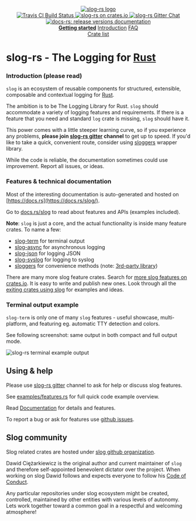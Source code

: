 <p align="center">

  <a href="https://github.com/slog-rs/slog">
  <img src="https://cdn.rawgit.com/slog-rs/misc/master/media/slog.svg" alt="slog-rs logo">
  </a>
  <br>

  <a href="https://travis-ci.org/slog-rs/slog">
      <img src="https://img.shields.io/travis/slog-rs/slog/master.svg" alt="Travis CI Build Status">
  </a>

  <a href="https://crates.io/crates/slog">
      <img src="https://img.shields.io/crates/d/slog.svg" alt="slog-rs on crates.io">
  </a>

  <a href="https://gitter.im/slog-rs/slog">
      <img src="https://img.shields.io/gitter/room/slog-rs/slog.svg" alt="slog-rs Gitter Chat">
  </a>

  <a href="https://docs.rs/releases/search?query=slog-">
      <img src="https://docs.rs/slog/badge.svg" alt="docs-rs: release versions documentation">
  </a>
  <br>
    <strong><a href="https://github.com/slog-rs/slog/wiki/Getting-started">Getting started</a></strong>
  <a href="//github.com/slog-rs/slog/wiki/Introduction-to-structured-logging-with-slog">Introduction</a>
  <a href="//github.com/slog-rs/slog/wiki/FAQ">FAQ</a>
  <br>
  <a href="https://crates.io/search?q=slog">Crate list</a>
</p>

# slog-rs - The Logging for [Rust][rust]

### Introduction (please read)

`slog` is an ecosystem of reusable components for structured, extensible,
composable and contextual logging for [Rust][rust].

The ambition is to be The Logging Library for Rust. `slog` should accommodate a
variety of logging features and requirements. If there is a feature that you
need and standard `log` crate is missing, `slog` should have it.

This power comes with a little steeper learning curve, so if you experience any
problems, **please join [slog-rs gitter] channel** to get up to speed. If you'd
like to take a quick, convenient route, consider using
[sloggers](https://docs.rs/sloggers/) wrapper library.

While the code is reliable, the documentation sometimes could use improvement.
Report all issues, or ideas.

### Features & technical documentation

Most of the interesting documentation is auto-generated and hosted on [https://docs.rs](https://docs.rs/slog/).

Go to [docs.rs/slog](https://docs.rs/slog/) to read about features and APIs
(examples included).

**Note**: `slog` is just a core, and the actual functionality is inside
many feature crates. To name a few:

* [slog-term](https://docs.rs/slog-term/) for terminal output
* [slog-async](https://docs.rs/slog-async/) for asynchronous logging
* [slog-json](https://docs.rs/slog-json/) for logging JSON
* [slog-syslog](https://docs.rs/slog-async/) for logging to syslog
* [sloggers](https://docs.rs/sloggers/) for convenience methods (note: [3rd-party library](https://github.com/sile/sloggers))

There are many more slog feature crates. Search for [more slog features on
crates.io](https://crates.io/search?q=slog). It is easy to write and publish
new ones. Look through all the [exiting crates using
slog](https://crates.io/crates/slog/reverse_dependencies) for examples and ideas.

### Terminal output example

`slog-term` is only one of many `slog` features - useful showcase,
multi-platform, and featuring eg. automatic TTY detection and colors.

See following screenshot: same output in both compact and full output mode.

![slog-rs terminal example output](http://i.imgur.com/mqrG8yL.png)

## Using & help

Please use [slog-rs gitter] channel to ask for help or discuss
slog features.

See
[examples/features.rs](https://github.com/slog-rs/misc/blob/master/examples/features.rs)
for full quick code example overview.

Read [Documentation](https://docs.rs/slog/) for details and features.

To report a bug or ask for features use [github issues][issues].

[faq]: https://github.com/slog-rs/slog/wiki/FAQ
[wiki]: https://github.com/slog-rs/slog/wiki/
[rust]: http://rust-lang.org
[slog-rs gitter]: https://gitter.im/slog-rs/slog
[issues]: //github.com/slog-rs/slog/issues

## Slog community

Slog related crates are hosted under [slog github
organization](https://github.com/slog-rs).

Dawid Ciężarkiewicz is the original author and current maintainer of `slog` and
therefore self-appointed benevolent dictator over the project. When working on
slog Dawid follows and expects everyone to follow his [Code of
Conduct](https://github.com/dpc/public/blob/master/COC.md).

Any particular repositories under slog ecosystem might be created, controlled,
maintained by other entities with various levels of autonomy. Lets work together
toward a common goal in a respectful and welcoming atmosphere!
